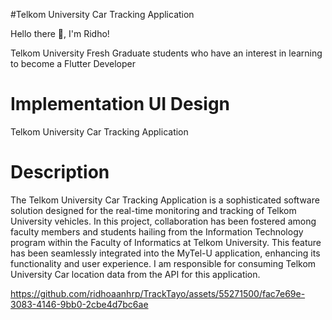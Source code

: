 #Telkom University Car Tracking Application

Hello there :wave:, I'm Ridho!

Telkom University Fresh Graduate students who have an interest in learning to become a Flutter Developer

# Implementation UI Design

Telkom University Car Tracking Application

# Description

The Telkom University Car Tracking Application is a sophisticated software solution designed for the real-time monitoring and tracking of Telkom University vehicles.
In this project, collaboration has been fostered among faculty members and students hailing from the Information Technology program within the Faculty of Informatics at Telkom University. This feature has been seamlessly integrated into the MyTel-U application, enhancing its functionality and user experience. I am responsible for consuming Telkom University Car location data from the API for this application.



https://github.com/ridhoaanhrp/TrackTayo/assets/55271500/fac7e69e-3083-4146-9bb0-2cbe4d7bc6ae

